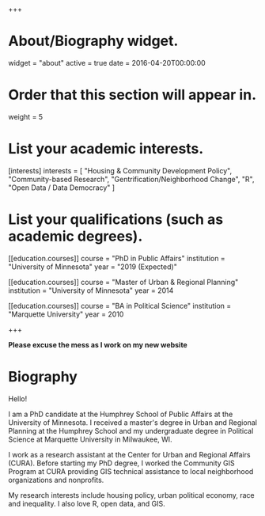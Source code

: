 +++
# About/Biography widget.
widget = "about"
active = true
date = 2016-04-20T00:00:00

# Order that this section will appear in.
weight = 5

# List your academic interests.
[interests]
  interests = [
    "Housing & Community Development Policy",
    "Community-based Research",
    "Gentrification/Neighborhood Change",
    "R",
    "Open Data / Data Democracy"
  ]

# List your qualifications (such as academic degrees).
[[education.courses]]
  course = "PhD in Public Affairs"
  institution = "University of Minnesota"
  year = "2019 (Expected)"

[[education.courses]]
  course = "Master of Urban & Regional Planning"
  institution = "University of Minnesota"
  year = 2014

[[education.courses]]
  course = "BA in Political Science"
  institution = "Marquette University"
  year = 2010

+++

**Please excuse the mess as I work on my new website**

# Biography
Hello!

I am a PhD candidate at the Humphrey School of Public Affairs at the University of Minnesota. I received a master's degree in Urban and Regional Planning at the Humphrey School and my undergraduate degree in Political Science at Marquette University in Milwaukee, WI.

I work as a research assistant at the Center for Urban and Regional Affairs (CURA). Before starting my PhD degree, I worked the Community GIS Program at CURA providing GIS technical assistance to local neighborhood organizations and nonprofits.

My research interests include housing policy, urban political economy, race and inequality. I also love R, open data, and GIS.

